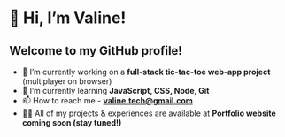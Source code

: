 # 👋 Hi, I’m Valine!
## Welcome to my GitHub profile!

- 🔭 I’m currently working on a **full-stack tic-tac-toe web-app project** (multiplayer on browser)
- 🌱 I’m currently learning **JavaScript, CSS, Node, Git**
- 📫 How to reach me - **valine.tech@gmail.com**
- 👨‍💻 All of my projects & experiences are available at **Portfolio website coming soon (stay tuned!)**
<!---
valine-mt/valine-mt is a ✨ special ✨ repository because its `README.md` (this file) appears on your GitHub profile.
You can click the Preview link to take a look at your changes.
--->
